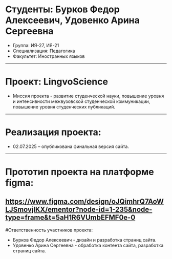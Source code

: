 # Студенты: Бурков Федор Алексеевич, Удовенко Арина Сергеевна
- Группа: ИЯ-27, ИЯ-21
- Специализация: Педагогика
- Факультет: Иностранных языков
---
# Проект: LingvoScience
- Миссия проекта - развитие студенческой науки, повышение уровня и интенсивности межвузовской студенческой коммуникации, повышение уровня студенческих публикаций.
---
# Реализация проекта:
- 02.07.2025 – опубликована финальная версия сайта.
---
# Прототип проекта на платформе figma:
https://www.figma.com/design/oJQimhrQ7AoWLJSmovjlKX/ementor?node-id=1-235&node-type=frame&t=5aH1R6VUmbEFMF0e-0
---
#Ответственность участников проекта:
- Бурков Федор Алексеевич - дизайн и разработка страниц сайта.
- Удовенко Арина Сергеевна - обработка контента сайта, разработка страниц сайта.
